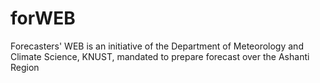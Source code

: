 # forWEB
Forecasters' WEB is an initiative of the Department of Meteorology and Climate Science, KNUST, mandated to prepare forecast over the Ashanti Region
